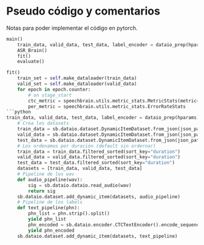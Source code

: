 <link href="/home/cestien/memoria/template/nota_template/miestilo.css" rel="stylesheet"></link>

# Pseudo código y comentarios

Notas para poder implementar el código en pytorch.
```python
main()
    train_data, valid_data, test_data, label_encoder = dataio_prep(hparams)
    ASR_Brain()
    fit()
    evaluate()

fit()
    train_set = self.make_dataloader(train_data)
    valid_set = self.make_dataloader(valid_data)
    for epoch in epoch.counter:
        # on stage_start
        ctc_metric = speechbrain.utils.metric_stats.MetricStats(metric=speechbrain.nnet.losses.ctc_loss)
        per_metric = speechbrain.utils.metric_stats.ErrorRateStats
```python
train_data, valid_data, test_data, label_encoder = dataio_prep(hparams)
    # Crea los datasets
    train_data = sb.dataio.dataset.DynamicItemDataset.from_json(json_path)
    valid_data = sb.dataio.dataset.DynamicItemDataset.from_json(json_path)
    test_data = sb.dataio.dataset.DynamicItemDataset.from_json(json_path)
    # Los ordenamos por duración (default sin ordernar)
    train_data = train_data.filtered_sorted(sort_key="duration")
    valid_data = valid_data.filtered_sorted(sort_key="duration")
    test_data = test_data.filtered_sorted(sort_key="duration")
    datasets = [train_data, valid_data, test_data]
    # Pipeline de los wav
    def audio_pipeline(wav):
        sig = sb.dataio.dataio.read_audio(wav)
        return sig
    sb.dataio.dataset.add_dynamic_item(datasets, audio_pipeline)
    # Pipeline de los labels
    def text_pipeline(phn):
        phn_list = phn.strip().split()
        yield phn_list
        phn_encoded = sb.dataio.encoder.CTCTextEncoder().encode_sequence_torch(phn_list)
        yield phn_encoded
    sb.dataio.dataset.add_dynamic_item(datasets, text_pipeline)

```